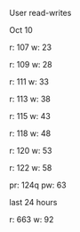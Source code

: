 User read-writes

Oct 10

r: 107
w: 23

r: 109
w: 28

r: 111
w: 33

r: 113
w: 38

r: 115
w: 43

r: 118
w: 48

r: 120
w: 53

r: 122
w: 58

pr: 124q
pw: 63

last 24 hours

r: 663
w: 92

